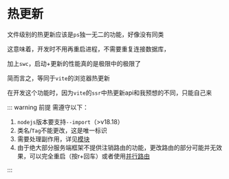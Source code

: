 # 热更新
文件级别的热更新应该是`ps`独一无二的功能，好像没有同类



这意味着，开发时不用再重启进程，不需要重复连接数据库，

加上`swc`，启动+更新的性能真的是极限中的极限了

 简而言之，等同于`vite`的浏览器热更新

在开发这个功能时，因为`vite`的`ssr`中热更新api和我预想的不同，只能自己来



 ::: warning 前提
 需遵守以下：
1. `nodejs`版本要支持`--import`（>v18.18）
2. 类名/`Tag`不能更改，这是唯一标识
3. 需要处理副作用，详见[模块](./module.md#内置模块)
3. 由于绝大部分服务端框架不提供注销路由的功能，更改路由的部分可能并无效果，可以完全重启（按r+回车）或者使用[并行路由](./parallel-route.md)

:::


